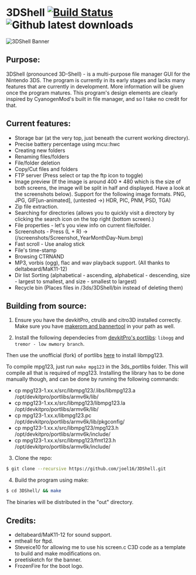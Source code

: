 # 3DShell [![Build Status](https://travis-ci.org/joel16/3DShell.svg?branch=master)](https://travis-ci.org/joel16/3DShell) ![Github latest downloads](https://img.shields.io/github/downloads/joel16/3DShell/total.svg)

![3DShell Banner](http://i.imgur.com/Z2pzVVZ.png)


Purpose:
--------------------------------------------------------------------------------
3DShell (pronounced 3D-Shell) - is a multi-purpose file manager GUI for the Nintendo 3DS. The program is currently in its early stages and lacks many features that are currently in development. More information will be given once the program matures. This program's design elements are clearly inspired by CyanogenMod's built in file manager, and so I take no credit for that.


Current features:
--------------------------------------------------------------------------------
- Storage bar (at the very top, just beneath the current working directory).
- Precise battery percentage using mcu::hwc
- Creating new folders
- Renaming files/folders
- File/folder deletion
- Copy/Cut files and folders
- FTP server (Press select or tap the ftp icon to toggle)
- Image preview (If the image is around 400 * 480 which is the size of both screens, the image will be split in half and displayed. Have a look at the screenshots below). Support for the following image formats. PNG, JPG, GIF[un-animated], (untested ->) HDR, PIC, PNM, PSD, TGA)
- Zip file extraction.
- Searching for directories (allows you to quickly visit a directory by clicking the search icon on the top right (bottom screen).)
- File properties - let's you view info on current file/folder.
- Screenshots - Press (L + R) -> (/screenshots/Screenshot_YearMonthDay-Num.bmp)
- Fast scroll - Use analog stick
- File's time-stamp
- Browsing CTRNAND
- MP3, vorbis (ogg), flac and wav playback support. (All thanks to deltabeard/MaK11-12)
- Dir list Sorting (alphabetical - ascending, alphabetical - descending, size - largest to smallest, and size - smallest to largest)
- Recycle bin (Places files in /3ds/3DShell/bin instead of deleting them)

Building from source:
--------------------------------------------------------------------------------
1. Ensure you have the devkitPro, ctrulib and citro3D installed correctly. Make sure you have [makerom and bannertool](https://github.com/Steveice10/buildtools/tree/master/3ds) in your path as well.

2. Install the following dependecies from [devkitPro's portlibs](https://github.com/devkitPro/3ds_portlibs):
`libogg` and `tremor - low mwmory branch`.

Then use the unofficial (fork) of portlibs [here](https://github.com/deltabeard/3ds_portlibs) to install libmpg123.

To compile mpg123, just run `make mpg123` in the 3ds_portlibs folder. This will compile all that is required of mpg123. Installing the library has to be done manually though, and can be done by running the following commands:
* cp mpg123-1.xx.x/src/libmpg123/.libs/libmpg123.a /opt/devkitpro/portlibs/armv6k/lib/
* cp mpg123-1.xx.x/src/libmpg123/libmpg123.la /opt/devkitpro/portlibs/armv6k/lib/
* cp mpg123-1.xx.x/libmpg123.pc /opt/devkitpro/portlibs/armv6k/lib/pkgconfig/
* cp mpg123-1.xx.x/src/libmpg123/mpg123.h /opt/devkitpro/portlibs/armv6k/include/
* cp mpg123-1.xx.x/src/libmpg123/fmt123.h /opt/devkitpro/portlibs/armv6k/include/

3. Clone the repo:
```bash
$ git clone --recursive https://github.com/joel16/3DShell.git
```
4. Build the program using make:
```bash
$ cd 3DShell/ && make
```
The binaries will be distributed in the "out" directory.


Credits:
--------------------------------------------------------------------------------
- deltabeard/MaK11-12 for sound support.
- mtheall for ftpd.
- Steveice10 for allowing me to use his screen.c C3D code as a template to build and make  modifications on.
- preetisketch for the banner.
- FrozenFire for the boot logo.



